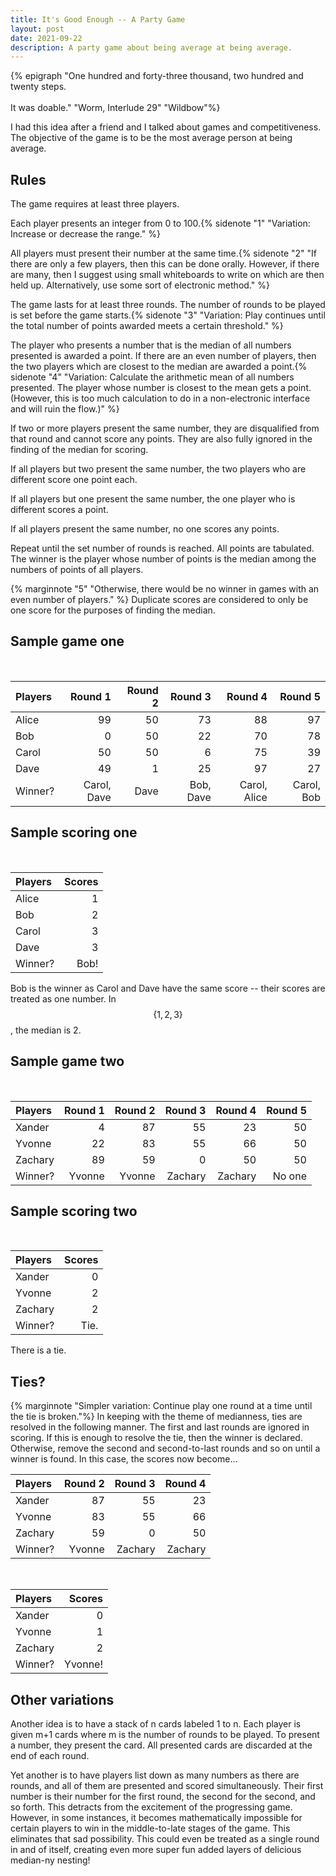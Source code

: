 ```yaml
---
title: It's Good Enough -- A Party Game
layout: post
date: 2021-09-22
description: A party game about being average at being average.
---
```


{% epigraph "One hundred and forty-three thousand, two hundred and twenty steps. <br>
<br>
It was doable." "Worm, Interlude 29" "Wildbow"%}

I had this idea after a friend and I talked about games and competitiveness. The objective of the game is to be the most average person at being average.

## Rules
The game requires at least three players. 

Each player presents an integer from 0 to 100.{% sidenote "1" "Variation: Increase or decrease the range." %} 

All players must present their number at the same time.{% sidenote "2" "If there are only a few players, then this can be done orally. However, if there are many, then I suggest using small whiteboards to write on which are then held up. Alternatively, use some sort of electronic method." %} 

The game lasts for at least three rounds. The number of rounds to be played is set before the game starts.{% sidenote "3" "Variation: Play continues until the total number of points awarded meets a certain threshold." %} 

The player who presents a number that is the median of all numbers presented is awarded a point. If there are an even number of players, then the two players which are closest to the median are awarded a point.{% sidenote "4" "Variation: Calculate the arithmetic mean of all numbers presented. The player whose number is closest to the mean gets a point. (However, this is too much calculation to do in a non-electronic interface and will ruin the flow.)" %} 

If two or more players present the same number, they are disqualified from that round and cannot score any points. They are also fully ignored in the finding of the median for scoring.

If all players but two present the same number, the two players who are different score one point each.

If all players but one present the same number, the one player who is different scores a point.

If all players present the same number, no one scores any points.

Repeat until the set number of rounds is reached. All points are tabulated. The winner is the player whose number of points is the median among the numbers of points of all players.

{% marginnote "5" "Otherwise, there would be no winner in games with an even number of players." %} Duplicate scores are considered to only be one score for the purposes of finding the median.

## Sample game one

<br>

| Players |     Round 1 | Round 2 |   Round 3 |      Round 4 |    Round 5 |
|:--------|------------:|--------:|----------:|-------------:|-----------:|
| Alice   |          99 |      50 |        73 |           88 |         97 |
| Bob     |           0 |      50 |        22 |           70 |         78 |
| Carol   |          50 |      50 |         6 |           75 |         39 |
| Dave    |          49 |       1 |        25 |           97 |         27 |
| Winner? | Carol, Dave |    Dave | Bob, Dave | Carol, Alice | Carol, Bob |

## Sample scoring one

<br>

| Players | Scores |
|:--------|-------:|
| Alice   |      1 |
| Bob     |      2 |
| Carol   |      3 |
| Dave    |      3 |
| Winner? |   Bob! |

Bob is the winner as Carol and Dave have the same score -- their scores are treated as one number. In $$\{1, 2, 3\}$$, the median is 2.

## Sample game two

<br>

| Players | Round 1 | Round 2 | Round 3 | Round 4 | Round 5 |
|:--------|--------:|--------:|--------:|--------:|--------:|
| Xander  |       4 |      87 |      55 |      23 |      50 |
| Yvonne  |      22 |      83 |      55 |      66 |      50 |
| Zachary |      89 |      59 |       0 |      50 |      50 |
| Winner? |  Yvonne |  Yvonne | Zachary | Zachary |  No one |

## Sample scoring two

<br>

| Players | Scores |
|:--------|-------:|
| Xander  |      0 |
| Yvonne  |      2 |
| Zachary |      2 |
| Winner? |   Tie. |

There is a tie.

## Ties?

{% marginnote "Simpler variation: Continue play one round at a time until the tie is broken."%} In keeping with the theme of medianness, ties are resolved in the following manner. The first and last rounds are ignored in scoring. If this is enough to resolve the tie, then the winner is declared. Otherwise, remove the second and second-to-last rounds and so on until a winner is found. In this case, the scores now become...

| Players | Round 2 | Round 3 | Round 4 |
|:--------|--------:|--------:|--------:|
| Xander  |      87 |      55 |      23 |
| Yvonne  |      83 |      55 |      66 |
| Zachary |      59 |       0 |      50 |
| Winner? |  Yvonne | Zachary | Zachary |

<br>

| Players |   Scores |
|:--------|---------:|
| Xander  |        0 |
| Yvonne  |        1 |
| Zachary |        2 |
| Winner? |  Yvonne! |

## Other variations

Another idea is to have a stack of n cards labeled 1 to n. Each player is given m+1 cards where m is the number of rounds to be played. To present a number, they present the card. All presented cards are discarded at the end of each round.

Yet another is to have players list down as many numbers as there are rounds, and all of them are presented and scored simultaneously. Their first number is their number for the first round, the second for the second, and so forth. This detracts from the excitement of the progressing game. However, in some instances, it becomes mathematically impossible for certain players to win in the middle-to-late stages of the game. This eliminates that sad possibility. This could even be treated as a single round in and of itself, creating even more super fun added layers of delicious median-ny nesting!
